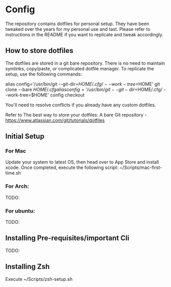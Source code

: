 # Config
The repository contains dotfiles for personal setup. They have been tweaked over the years for my personal use and tast.
Please refer to instructions in the README if you want to replicate and tweak accordingly.

## How to store dotfiles

The dotfiles are stored in a git bare repository. There is no need to maintain symlinks, copy/paste, or complicated dotfile manager.
To replicate the setup, use the following commands:

alias config='/usr/bin/git --git-dir=$HOME/.cfg/ --work-tree=$HOME'
git clone --bare <git-repo-url> $HOME/.cfg
alias config='/usr/bin/git --git-dir=$HOME/.cfg/ --work-tree=$HOME'
config checkout

You'll need to resolve conflicts if you already have any custom dotfiles.

Refer to The best way to store your dotfiles: A bare Git repository - https://www.atlassian.com/git/tutorials/dotfiles

## Initial Setup

### For Mac
Update your system to latest OS, then head over to App Store and install xcode.
Once completed, execute the following script:
~/Scripts/mac-first-time.sh

### For Arch:
TODO:

### For ubuntu:
TODO:

## Installing Pre-requisites/important Cli
TODO:

## Installing Zsh
Execute 
~/Scripts/zsh-setup.sh

